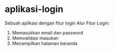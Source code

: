 # aplikasi-login
Sebuah aplikasi dengan fitur login 
Alur Fitur Login:
1. Memasukkan email dan password
2. Memvalidasi masukan
3. Menampilkan halaman beranda
